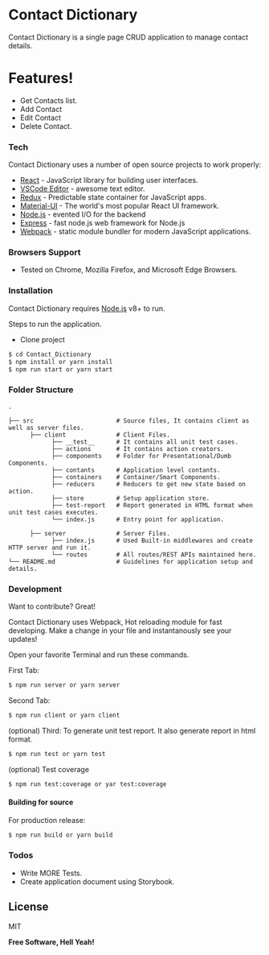 # Contact Dictionary

Contact Dictionary is a single page CRUD application to manage contact details.

# Features!

  - Get Contacts list.
  - Add Contact
  - Edit Contact
  - Delete Contact.

### Tech

Contact Dictionary uses a number of open source projects to work properly:

* [React](https://reactjs.org/) - JavaScript library for building user interfaces.
* [VSCode Editor](https://code.visualstudio.com/) - awesome text editor.
* [Redux](https://redux.js.org/) - Predictable state container for JavaScript apps.
* [Material-UI](https://material-ui.com/) - The world's most popular React UI framework.
* [Node.js](https://nodejs.org/en/) - evented I/O for the backend
* [Express](https://expressjs.com/) - fast node.js web framework for Node.js
* [Webpack](https://webpack.js.org/) - static module bundler for modern JavaScript applications.

### Browsers Support
  - Tested on Chrome, Mozilla Firefox, and Microsoft Edge Browsers.

### Installation

Contact Dictionary requires [Node.js](https://nodejs.org/en/) v8+ to run.

Steps to run the application.
 - Clone project
```sh
$ cd Contact_Dictionary
$ npm install or yarn install
$ npm run start or yarn start
```

### Folder Structure

    .

    ├── src                       # Source files, It contains client as well as server files.
          ├── client              # Client Files.
                ├── __test__      # It contains all unit test cases.
                ├── actions       # It contains action creators.
                ├── components    # Folder for Presentational/Dumb Components.
                ├── contants      # Application level contants.
                ├── containers    # Container/Smart Components.
                ├── reducers      # Reducers to get new state based on action.
                ├── store         # Setup application store.
                ├── test-report   # Report generated in HTML format when unit test cases executes.
                └── index.js      # Entry point for application.

          ├── server              # Server Files.
                ├── index.js      # Used Built-in middlewares and create HTTP server and run it.
                └── routes        # All routes/REST APIs maintained here.
    └── README.md                 # Guidelines for application setup and details.


### Development

Want to contribute? Great!

Contact Dictionary uses Webpack, Hot reloading module for fast developing.
Make a change in your file and instantanously see your updates!

Open your favorite Terminal and run these commands.

First Tab:
```sh
$ npm run server or yarn server
```

Second Tab:
```sh
$ npm run client or yarn client
```

(optional) Third: To generate unit test report. It also generate report in html format.
```sh
$ npm run test or yarn test
```

(optional) Test coverage
```sh
$ npm run test:coverage or yar test:coverage
```

#### Building for source
For production release:
```sh
$ npm run build or yarn build
```

### Todos

 - Write MORE Tests.
 - Create application document using Storybook.

License
----

MIT


**Free Software, Hell Yeah!**
